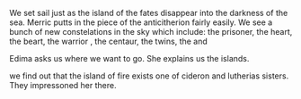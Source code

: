 We set sail just as the island of the fates disappear into the darkness of the sea. Merric putts in the piece of the anticitherion fairly easily. We see a bunch of new constelations in the sky which include:
the prisoner, the heart, the beart, the warrior , the centaur, the twins, the and 

Edima asks us where we want to go. She explains us the islands. 

we find out that the island of fire exists one of cideron and lutherias sisters. They impressoned her there. 